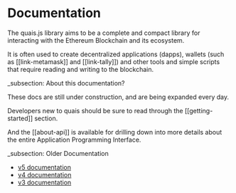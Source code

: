 # Documentation

The quais.js library aims to be a complete and compact library
for interacting with the Ethereum Blockchain and its ecosystem.

It is often used to create decentralized applications (dapps),
wallets (such as [[link-metamask]] and [[link-tally]]) and
other tools and simple scripts that require reading and writing
to the blockchain.


_subsection: About this documentation?

These docs are still under construction, and are being expanded
every day.

Developers new to quais should be sure to read through the
[[getting-started]] section.

And the [[about-api]] is available for drilling down into more details
about the entire Application Programming Interface.


_subsection: Older Documentation

- [v5 documentation](link-docs-v5)
- [v4 documentation](link-docs-v4)
- [v3 documentation](link-docs-v3)

